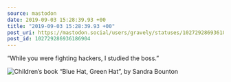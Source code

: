 ```yaml
---
source: mastodon
date: 2019-09-03 15:28:39.93 +00
title: "2019-09-03 15:28:39.93 +00"
post_uri: https://mastodon.social/users/gravely/statuses/102729286936186904
post_id: 102729286936186904
---
```

“While you were fighting hackers, I studied the boss.”


![Children’s book “Blue Hat, Green Hat”, by Sandra Bounton](/images/18470717.jpg)

